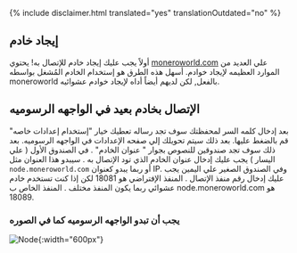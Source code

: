 {% include disclaimer.html translated="yes" translationOutdated="no" %}

## إيجاد خادم
أولاً يجب عليك إيجاد خادم للإتصال به! يحتوي [moneroworld.com](https://moneroworld.com/#nodes) علي العديد من الموارد العظيمه لإيجاد خوادم. أسهل هذه الطرق هو إستخدام الخادم المُشغل بواسطه moneroworld بالفعل, لكن لديهم أيضاً أداه لإيجاد خوادم عشوائيه.

## الإتصال بخادم بعيد في الواجهه الرسوميه
بعد إدخال كلمه السر لمحفظتك سوف تجد رساله تعطيك خيار "إستخدام إعدادات خاصه" قم بالضغط عليها. بعد ذلك سيتم تحويلك إلي صفحه الإعدادات في الواجهه الرسوميه. بعد ذلك سوف تجد صندوقين للنصوص بجوار " عنوان الخادم" . في الصندوق الأول ( علي اليسار ) يجب عليك إدخال عنوان الخادم الذي تود الإتصال به . سيبدو هذا العنوان مثل `node.moneroworld.com` أو ربما يبدو كعنوان IP. وفي الصندوق الصغير علي اليمين يجب عليك إدخال رقم منفذ الإتصال . المنفذ الإفتراضي هو 18081 لكن إذا كنت تستخدم خادم عشوائي ربما يكون المنفذ مختلف . المنفذ الخاص ب node.moneroworld.com هو 18089.
### يجب أن تبدو الواجهه الرسوميه  كما في الصوره
![Node](png/remote_node/remote-node-screenshot.png){:width="600px"}
